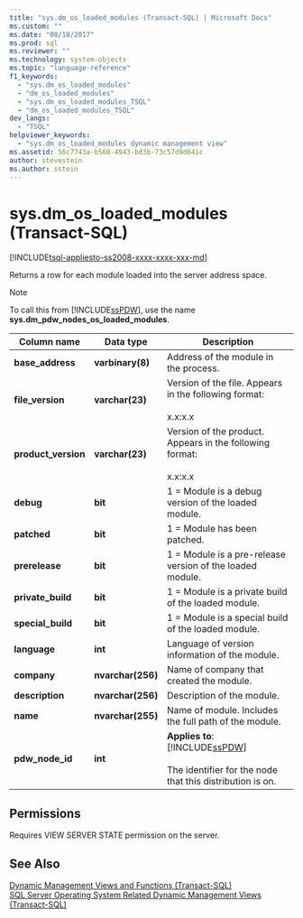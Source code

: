 ```yaml
---
title: "sys.dm_os_loaded_modules (Transact-SQL) | Microsoft Docs"
ms.custom: ""
ms.date: "08/18/2017"
ms.prod: sql
ms.reviewer: ""
ms.technology: system-objects
ms.topic: "language-reference"
f1_keywords: 
  - "sys.dm_os_loaded_modules"
  - "dm_os_loaded_modules"
  - "sys.dm_os_loaded_modules_TSQL"
  - "dm_os_loaded_modules_TSQL"
dev_langs: 
  - "TSQL"
helpviewer_keywords: 
  - "sys.dm_os_loaded_modules dynamic management view"
ms.assetid: 56c7743a-b568-4943-bd3b-73c57d9d641c
author: stevestein
ms.author: sstein
---
```

# sys.dm_os_loaded_modules (Transact-SQL)
[!INCLUDE[tsql-appliesto-ss2008-xxxx-xxxx-xxx-md](../../includes/tsql-appliesto-ss2008-xxxx-xxxx-xxx-md.md)]

  Returns a row for each module loaded into the server address space.  
  
> [!NOTE]  
>  To call this from [!INCLUDE[ssPDW](../../includes/sspdw-md.md)], use the name **sys.dm_pdw_nodes_os_loaded_modules**.  
  
|Column name|Data type|Description|  
|-----------------|---------------|-----------------|  
|**base_address**|**varbinary(8)**|Address of the module in the process.|  
|**file_version**|**varchar(23)**|Version of the file. Appears in the following format:<br /><br /> x.x:x.x|  
|**product_version**|**varchar(23)**|Version of the product. Appears in the following format:<br /><br /> x.x:x.x|  
|**debug**|**bit**|1 = Module is a debug version of the loaded module.|  
|**patched**|**bit**|1 = Module has been patched.|  
|**prerelease**|**bit**|1 = Module is a pre-release version of the loaded module.|  
|**private_build**|**bit**|1 = Module is a private build of the loaded module.|  
|**special_build**|**bit**|1 = Module is a special build of the loaded module.|  
|**language**|**int**|Language of version information of the module.|  
|**company**|**nvarchar(256)**|Name of company that created the module.|  
|**description**|**nvarchar(256)**|Description of the module.|  
|**name**|**nvarchar(255)**|Name of module. Includes the full path of the module.|  
|**pdw_node_id**|**int**|**Applies to**: [!INCLUDE[ssPDW](../../includes/sspdw-md.md)]<br /><br /> The identifier for the node that this distribution is on.|  
  
## Permissions  
 Requires VIEW SERVER STATE permission on the server.  
  
## See Also  
 [Dynamic Management Views and Functions &#40;Transact-SQL&#41;](~/relational-databases/system-dynamic-management-views/system-dynamic-management-views.md)   
 [SQL Server Operating System Related Dynamic Management Views &#40;Transact-SQL&#41;](../../relational-databases/system-dynamic-management-views/sql-server-operating-system-related-dynamic-management-views-transact-sql.md)  
  
  
